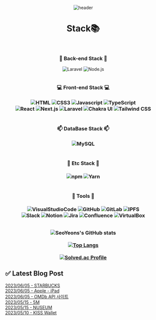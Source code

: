 
<div align="center">

![header](https://capsule-render.vercel.app/api?type=Cylinder&height=200&text=Welecome&fontAlign=50&color=random&customColorList=0,2,2,5,30&animation=fadeIn&desc=SeoYeon's%20Profile&descSize=25&descAlign=56&descAlignY=75)

# Stack📚
<br/>
<h3> 📲 Back-end Stack 📲 </h3>
<img alt="Laravel" src="https://img.shields.io/badge/Laravel-FF2D20.svg?style=for-the-badge&logo=Laravel&logoColor=white"/>
<img alt="Node.js" src="https://img.shields.io/badge/Node.js-339933.svg?style=for-the-badge&logo=Laravel&logoColor=white"/>
<br/>
<br/>
<h3>💻 Front-end Stack 💻 <h3/>
<img alt="HTML" src="https://img.shields.io/badge/HTML-E34F26.svg?style=for-the-badge&logo=HTML5&logoColor=white"/>
<img alt="CSS3" src="https://img.shields.io/badge/CSS3-1572B6.svg?style=for-the-badge&logo=CSS3&logoColor=white"/>
<img alt="Javascript" src="https://img.shields.io/badge/JavaScript-F7DF1E.svg?style=for-the-badge&logo=JavaScript&logoColor=white"/>
<img alt="TypeScript" src="https://img.shields.io/badge/TypeScript-3178C6.svg?style=for-the-badge&logo=TypeScript&logoColor=white"/>
<br/>
<img alt="React" src="https://img.shields.io/badge/React-61DAFB.svg?style=for-the-badge&logo=React&logoColor=white"/>
<img alt="Next.js" src="https://img.shields.io/badge/Next.js-000000.svg?style=for-the-badge&logo=Next.js&logoColor=white"/>
<img alt="Laravel" src="https://img.shields.io/badge/Laravel-FF2D20.svg?style=for-the-badge&logo=Laravel&logoColor=white"/>
<img alt="Chakra UI" src="https://img.shields.io/badge/Chakra UI-319795.svg?style=for-the-badge&logo=Chakra UI&logoColor=white"/>
<img alt="Tailwind CSS" src="https://img.shields.io/badge/Tailwind CSS-06B6D4.svg?style=for-the-badge&logo=Tailwind CSS&logoColor=white"/>
<br/>
<br/>
<h3>📫 DataBase Stack 📫 <h3/>
<img alt="MySQL" src="https://img.shields.io/badge/MySQL-4479A1.svg?style=for-the-badge&logo=MySQL&logoColor=white"/>
<br/>
<br/>
<h3> 💾 Etc Stack 💾 <h3/>
<img alt="npm" src="https://img.shields.io/badge/npm-CB3837.svg?style=for-the-badge&logo=npm&logoColor=white"/>
<img alt="Yarn" src="https://img.shields.io/badge/Yarn-2C8EBB.svg?style=for-the-badge&logo=Yarn&logoColor=white"/>
<br/>
<br/>
<h3> 📝 Tools 📝 <h3/>
<img alt="VisualStudioCode" src="https://img.shields.io/badge/VisualStudioCode-007ACC.svg?style=for-the-badge&logo=VisualStudioCode&logoColor=white"/>
<img alt="GitHub" src="https://img.shields.io/badge/GitHub-181717.svg?style=for-the-badge&logo=GitHub&logoColor=white"/>
<img alt="GitLab" src="https://img.shields.io/badge/GitLab-FC6D26.svg?style=for-the-badge&logo=GitLab&logoColor=white"/>
<img alt="IPFS" src="https://img.shields.io/badge/IPFS-65C2CB.svg?style=for-the-badge&logo=IPFS&logoColor=white"/>
<br/>
<img alt="Slack" src="https://img.shields.io/badge/Slack-4A154B.svg?style=for-the-badge&logo=Slack&logoColor=white"/>
<img alt="Notion" src="https://img.shields.io/badge/Notion-000000.svg?style=for-the-badge&logo=Notion&logoColor=white"/>
<img alt="Jira" src="https://img.shields.io/badge/Jira-0052CC.svg?style=for-the-badge&logo=Jira&logoColor=white"/>
<img alt="Confluence" src="https://img.shields.io/badge/Confluence-172B4D.svg?style=for-the-badge&logo=Confluence&logoColor=white"/>
<img alt="VirtualBox" src="https://img.shields.io/badge/VirtualBox-183A61.svg?style=for-the-badge&logo=VirtualBox&logoColor=white"/>
<br/>
<br/>

![SeoYeons's GitHub stats](https://github-readme-stats.vercel.app/api?username=KimSeoYeon23&show_icons=true&theme=dark)
<br/>
<br/>
[![Top Langs](https://github-readme-stats.vercel.app/api/top-langs/?username=KimSeoYeon23&&theme=onedark&exclude_repo=github-readme-stats,anuraghazra.github.io)](https://github.com/KimSeoYeon23)
<br/>
<br/>
[![Solved.ac Profile](http://mazassumnida.wtf/api/generate_badge?boj=kim7510)](https://solved.ac/kim7510)
</div>

## ✅ Latest Blog Post

[2023/06/05 - STARBUCKS](https://kimseoyeon23.github.io/blog/sideproject/2023-06-05-STARBUCKS/) <br/>
[2023/06/05 - Apple - iPad](https://kimseoyeon23.github.io/blog/sideproject/2023-06-05-Apple/) <br/>
[2023/06/05 - OMDb API 사이트](https://kimseoyeon23.github.io/blog/sideproject/2023-06-05-OMDb/) <br/>
[2023/05/15 - 5M](https://kimseoyeon23.github.io/blog/project/2023-05-15-5M/) <br/>
[2023/05/15 - NUSEUM](https://kimseoyeon23.github.io/blog/project/2023-05-15-NUSEUM/) <br/>
[2023/05/10 - KISS Wallet](https://kimseoyeon23.github.io/blog/project/2023-05-10-KISS/) <br/>
